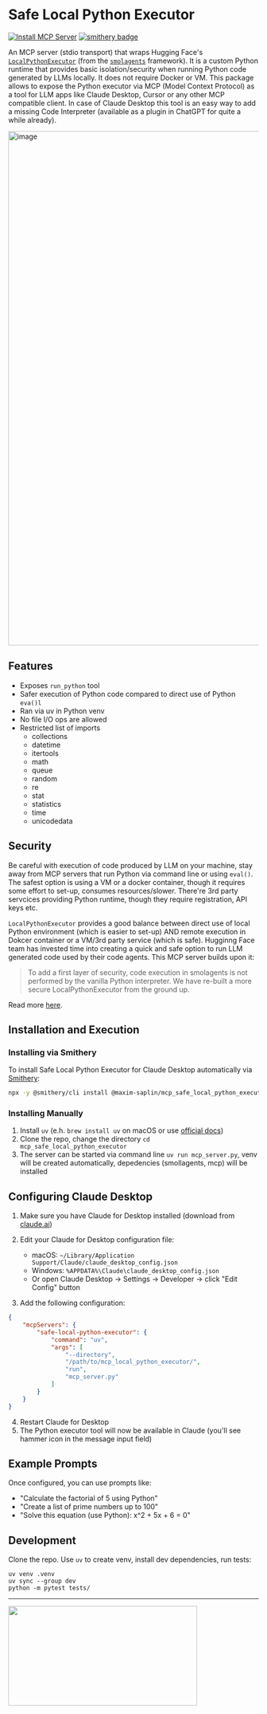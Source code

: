 # Safe Local Python Executor
[![Install MCP Server](https://cursor.com/deeplink/mcp-install-dark.svg)](https://cursor.com/install-mcp?name=safe-local-python-executor&config=eyJjb21tYW5kIjoidXYgcnVuIG1jcF9zZXJ2ZXIucHkifQ%3D%3D)
[![smithery badge](https://smithery.ai/badge/@maxim-saplin/mcp_safe_local_python_executor)](https://smithery.ai/server/@maxim-saplin/mcp_safe_local_python_executor)

An MCP server (stdio transport) that wraps Hugging Face's [`LocalPythonExecutor`](https://github.com/huggingface/smolagents/blob/main/src/smolagents/local_python_executor.py)
(from the [`smolagents`](https://huggingface.co/docs/smolagents/en/index) framework). It is a custom Python runtime that 
provides basic isolation/security when running Python code generated by LLMs locally. It does not require Docker or VM.
This package allows to expose the Python executor via MCP (Model Context Protocol) as a tool for LLM apps like Claude Desktop, Cursor or any other MCP compatible client.
In case of Claude Desktop this tool is an easy way to add a missing Code Interpreter (available as a plugin in ChatGPT for quite a while already).

<img width="1032" alt="image" src="https://github.com/user-attachments/assets/3b820bfc-970a-4315-8f2d-970591c6fdae" />

## Features

- Exposes `run_python` tool
- Safer execution of Python code compared to direct use of Python `eva()l`
- Ran via uv in Python venv
- No file I/O ops are allowed
- Restricted list of imports
    - collections
    - datetime
    - itertools
    - math
    - queue
    - random
    - re
    - stat
    - statistics
    - time
    - unicodedata

## Security

Be careful with execution of code produced by LLM on your machine, stay away from MCP servers that run Python via command line or using `eval()`. The safest option is using a VM or a docker container, though it requires some effort to set-up, consumes resources/slower. There're 3rd party servcices providing Python runtime, though they require registration, API keys etc.

`LocalPythonExecutor` provides a good balance between direct use of local Python environment (which is easier to set-up) AND remote execution in Dokcer container or a VM/3rd party service (which is safe). Hugginng Face team has invested time into creating a quick and safe option to run LLM generated code used by their code agents. This MCP server builds upon it:

>To add a first layer of security, code execution in smolagents is not performed by the vanilla Python interpreter. We have re-built a more secure LocalPythonExecutor from the ground up.

Read more [here](https://huggingface.co/docs/smolagents/en/tutorials/secure_code_execution#local-code-execution).

## Installation and Execution

### Installing via Smithery

To install Safe Local Python Executor for Claude Desktop automatically via [Smithery](https://smithery.ai/server/@maxim-saplin/mcp_safe_local_python_executor):

```bash
npx -y @smithery/cli install @maxim-saplin/mcp_safe_local_python_executor --client claude
```

### Installing Manually
1. Install `uv` (e.h. `brew install uv` on macOS or use [official docs](https://docs.astral.sh/uv/getting-started/installation/#__tabbed_1_2))
2. Clone the repo, change the directory `cd mcp_safe_local_python_executor`
3. The server can be started via command line `uv run mcp_server.py`, venv will be created automatically, depedencies (smollagents, mcp) will be installed


## Configuring Claude Desktop

1. Make sure you have Claude for Desktop installed (download from [claude.ai](https://claude.ai/desktop))
2. Edit your Claude for Desktop configuration file:
   - macOS: `~/Library/Application Support/Claude/claude_desktop_config.json`
   - Windows: `%APPDATA%\Claude\claude_desktop_config.json`
   - Or open Claude Desktop -> Settings -> Developer -> click "Edit Config" button

3. Add the following configuration:

```json
{
    "mcpServers": {
        "safe-local-python-executor": {
            "command": "uv",
            "args": [
                "--directory", 
                "/path/to/mcp_local_python_executor/",
                "run",
                "mcp_server.py"
            ]
        }
    }
}
```

4. Restart Claude for Desktop
5. The Python executor tool will now be available in Claude (you'll see hammer icon in the message input field)

## Example Prompts

Once configured, you can use prompts like:

- "Calculate the factorial of 5 using Python"
- "Create a list of prime numbers up to 100"
- "Solve this equation (use Python): x^2 + 5x + 6 = 0"


## Development

Clone the repo. Use `uv` to create venv, install dev dependencies, run tests:

```
uv venv .venv
uv sync --group dev
python -m pytest tests/
```

-----------------------

<a href="https://glama.ai/mcp/servers/@maxim-saplin/mcp_safe_local_python_executor">
  <img width="380" height="200" src="https://glama.ai/mcp/servers/@maxim-saplin/mcp_safe_local_python_executor/badge" />
</a>
